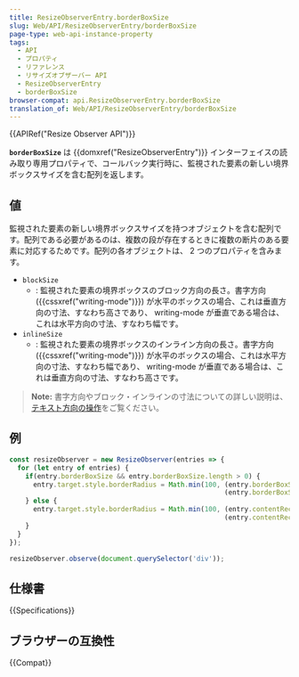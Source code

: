 ```yaml
---
title: ResizeObserverEntry.borderBoxSize
slug: Web/API/ResizeObserverEntry/borderBoxSize
page-type: web-api-instance-property
tags:
  - API
  - プロパティ
  - リファレンス
  - リサイズオブザーバー API
  - ResizeObserverEntry
  - borderBoxSize
browser-compat: api.ResizeObserverEntry.borderBoxSize
translation_of: Web/API/ResizeObserverEntry/borderBoxSize
---
```

{{APIRef("Resize Observer API")}}

**`borderBoxSize`** は {{domxref("ResizeObserverEntry")}} インターフェイスの読み取り専用プロパティで、コールバック実行時に、監視された要素の新しい境界ボックスサイズを含む配列を返します。

## 値

監視された要素の新しい境界ボックスサイズを持つオブジェクトを含む配列です。配列である必要があるのは、複数の段が存在するときに複数の断片のある要素に対応するためです。配列の各オブジェクトは、 2 つのプロパティを含みます。

- `blockSize`
  - : 監視された要素の境界ボックスのブロック方向の長さ。書字方向 ({{cssxref("writing-mode")}}) が水平のボックスの場合、これは垂直方向の寸法、すなわち高さであり、 writing-mode が垂直である場合は、これは水平方向の寸法、すなわち幅です。
- `inlineSize`
  - : 監視された要素の境界ボックスのインライン方向の長さ。書字方向 ({{cssxref("writing-mode")}}) が水平のボックスの場合、これは水平方向の寸法、すなわち幅であり、 writing-mode が垂直である場合は、これは垂直方向の寸法、すなわち高さです。

> **Note:** 書字方向やブロック・インラインの寸法についての詳しい説明は、[テキスト方向の操作](/ja/docs/Learn/CSS/Building_blocks/Handling_different_text_directions)をご覧ください。

## 例

```js
const resizeObserver = new ResizeObserver(entries => {
  for (let entry of entries) {
    if(entry.borderBoxSize && entry.borderBoxSize.length > 0) {
      entry.target.style.borderRadius = Math.min(100, (entry.borderBoxSize[0].inlineSize/10) +
                                                      (entry.borderBoxSize[0].blockSize/10)) + 'px';
    } else {
      entry.target.style.borderRadius = Math.min(100, (entry.contentRect.width/10) +
                                                      (entry.contentRect.height/10)) + 'px';
    }
  }
});

resizeObserver.observe(document.querySelector('div'));
```

## 仕様書

{{Specifications}}

## ブラウザーの互換性

{{Compat}}

